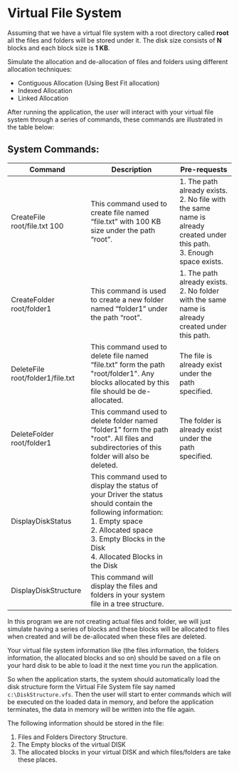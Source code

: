 # Virtual File System
 
Assuming that we have a virtual file system with a root directory called **root** all the files and folders will be stored under it. The disk size consists of **N** blocks and each block size is **1 KB**.

Simulate the allocation and de-allocation of files and folders using different allocation techniques:

- Contiguous Allocation (Using Best Fit allocation)
- Indexed Allocation
- Linked Allocation

After running the application, the user will interact with your virtual file system through a series of commands, these commands are illustrated in the table below:

## System Commands:
| Command | Description | Pre-requests |
| ------- | ----------- | ------------ |
| CreateFile root/file.txt 100     | This command used to create file named “file.txt” with 100 KB size under the path “root”. | 1. The path already exists. <br> 2. No file with the same name is already created under this path. <br> 3. Enough space exists.|
| CreateFolder root/folder1        | This command is used to create a new folder named “folder1” under the path “root”. | 1. The path already exists. <br> 2. No folder with the same name is already created under this path.|
| DeleteFile root/folder1/file.txt | This command used to delete file named “file.txt” form the path "root/folder1". Any blocks allocated by this file should be de-allocated. | The file is already exist under the path specified. |
| DeleteFolder root/folder1        | This command used to delete folder named “folder1” form the path "root". All files and subdirectories of this folder will also be deleted. | The folder is already exist under the path specified. |
| DisplayDiskStatus                | This command used to display the status of your Driver the status should contain the following information: <br> 1. Empty space <br> 2. Allocated space <br> 3. Empty Blocks in the Disk <br> 4. Allocated Blocks in the Disk |
| DisplayDiskStructure             | This command will display the files and folders in your system file in a tree structure. |

In this program we are not creating actual files and folder, we will just simulate having a series of blocks and these blocks will be allocated to files when created and will be de-allocated when these files are deleted.

Your virtual file system information like (the files information, the folders information, the allocated blocks and so on) should be saved on a file on your hard disk to be able to load it the next time you run the application.

So when the application starts, the system should automatically load the disk structure form the Virtual File System file say named `c:\DiskStructure.vfs`. Then the user will start to enter commands which will be executed on the loaded data in memory, and before the application terminates, the data in memory will be written into the file again.

The following information should be stored in the file:
1. Files and Folders Directory Structure.
2. The Empty blocks of the virtual DISK
3. The allocated blocks in your virtual DISK and which files/folders are take these places. 
